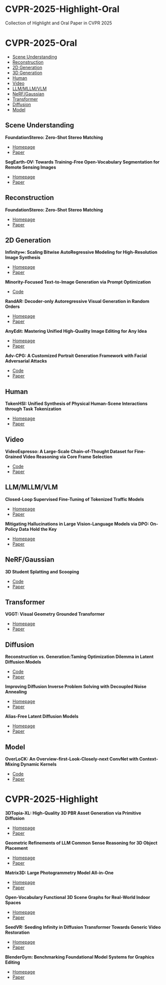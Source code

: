 # CVPR-2025-Highlight-Oral
Collection of Highlight and Oral Paper in CVPR 2025

# CVPR-2025-Oral

- [Scene Understanding](#SceneUnderstanding)
- [Reconstruction](#Reconstruction)
- [2D Generation](#2DGeneration)
- [3D Generation](#3DGeneration)
- [Human](#Human)
- [Video](#Video)
- [LLM/MLLM/VLM](#MLLM)
- [NeRF/Gaussian](#NG)
- [Transformer](#Transformer)
- [Diffusion](#Diffusion)
- [Model](#Model)

## Scene Understanding
**FoundationStereo: Zero-Shot Stereo Matching**
- [Homepage](https://nvlabs.github.io/FoundationStereo/)
- [Paper](https://arxiv.org/abs/2501.09898)

**SegEarth-OV: Towards Training-Free Open-Vocabulary Segmentation for Remote Sensing Images**
- [Homepage](https://likyoo.github.io/SegEarth-OV/)
- [Paper](https://arxiv.org/abs/2410.01768)

## Reconstruction
**FoundationStereo: Zero-Shot Stereo Matching**
- [Homepage](https://zju3dv.github.io/murre/)
- [Paper](https://arxiv.org/abs/2503.14483)

## 2D Generation
**Infinity∞: Scaling Bitwise AutoRegressive Modeling for High-Resolution Image Synthesis**
- [Homepage](https://foundationvision.github.io/infinity.project/)
- [Paper](https://arxiv.org/abs/2412.04431)

**Minority-Focused Text-to-Image Generation via Prompt Optimization**
- [Code](https://github.com/soobin-um/MinorityPrompt)

**RandAR: Decoder-only Autoregressive Visual Generation in Random Orders**
- [Homepage](https://rand-ar.github.io/)
- [Paper](https://arxiv.org/abs/2412.01827)

**AnyEdit: Mastering Unified High-Quality Image Editing for Any Idea**
- [Homepage](https://dcd-anyedit.github.io/)
- [Paper](https://arxiv.org/abs/2411.15738)

**Adv-CPG: A Customized Portrait Generation Framework with Facial Adversarial Attacks**
- [Code](https://github.com/April-yy/Adv-CPG)
- [Paper](https://arxiv.org/abs/2503.08269)

## Human
**TokenHSI: Unified Synthesis of Physical Human-Scene Interactions through Task Tokenization**
- [Homepage](https://liangpan99.github.io/TokenHSI/)
- [Paper](https://arxiv.org/abs/2503.19901)

## Video
**VideoEspresso: A Large-Scale Chain-of-Thought Dataset for Fine-Grained Video Reasoning via Core Frame Selection**
- [Code](https://github.com/hshjerry/VideoEspresso)
- [Paper](https://arxiv.org/abs/2411.14794)

## LLM/MLLM/VLM
**Closed-Loop Supervised Fine-Tuning of Tokenized Traffic Models**
- [Homepage](https://zhejz.github.io/catk/)
- [Paper](https://arxiv.org/abs/2412.05334)

**Mitigating Hallucinations in Large Vision-Language Models via DPO: On-Policy Data Hold the Key**
- [Homepage](https://opa-dpo.github.io/)
- [Paper](https://arxiv.org/abs/2501.09695)

## NeRF/Gaussian
**3D Student Splatting and Scooping**
- [Code](https://github.com/realcrane/3D-student-splating-and-scooping)
- [Paper](https://arxiv.org/abs/2503.10148)

## Transformer
**VGGT: Visual Geometry Grounded Transformer**
- [Homepage](https://vgg-t.github.io/)
- [Paper](https://arxiv.org/abs/2503.11651)

## Diffusion
**Reconstruction vs. Generation:Taming Optimization Dilemma in Latent Diffusion Models**
- [Code](https://github.com/hustvl/LightningDiT)
- [Paper](https://arxiv.org/abs/2501.01423)

**Improving Diffusion Inverse Problem Solving with Decoupled Noise Annealing**
- [Homepage](https://daps-inverse-problem.github.io/)
- [Paper](https://arxiv.org/abs/2407.01521)

**Alias-Free Latent Diffusion Models**
- [Homepage](https://zhouyifan.net/AF-LDM-Page/)
- [Paper](https://arxiv.org/abs/2503.09419)

## Model
**OverLoCK: An Overview-first-Look-Closely-next ConvNet with Context-Mixing Dynamic Kernels**
- [Code](https://github.com/LMMMEng/OverLoCK)
- [Paper](https://arxiv.org/abs/2502.20087)

# CVPR-2025-Highlight

**3DTopia-XL: High-Quality 3D PBR Asset Generation via Primitive Diffusion**
- [Homepage](https://3dtopia.github.io/3DTopia-XL/)
- [Paper](https://arxiv.org/abs/2409.12957)

**Geometric Refinements of LLM Common Sense Reasoning for 3D Object Placement**
- [Homepage](https://fireplace3d.github.io/)
- [Paper](https://arxiv.org/abs/2503.04919)

**Matrix3D: Large Photogrammetry Model All-in-One**
- [Homepage](https://nju-3dv.github.io/projects/matrix3d/)
- [Paper](https://arxiv.org/abs/2502.07685)
  
**Open-Vocabulary Functional 3D Scene Graphs for Real-World Indoor Spaces**
- [Homepage](https://openfungraph.github.io/)
- [Paper](https://arxiv.org/abs/2503.19199)

**SeedVR: Seeding Infinity in Diffusion Transformer Towards Generic Video Restoration**
- [Homepage](https://iceclear.github.io/projects/seedvr/)
- [Paper](https://arxiv.org/abs/2501.01320)

**BlenderGym: Benchmarking Foundational Model Systems for Graphics Editing**
- [Homepage]()
- [Paper](https://arxiv.org/abs/2504.01786)
